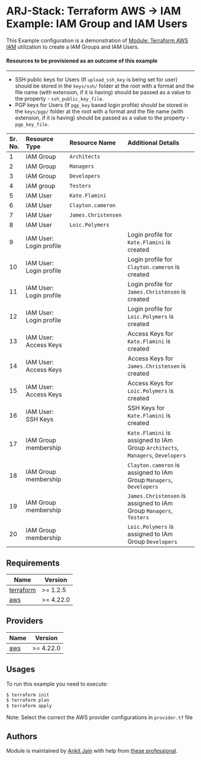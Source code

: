 # ARJ-Stack: Terraform AWS -> IAM Example: IAM Group and IAM Users

This Example configuration is a demonstration of [Module: Terraform AWS IAM](https://github.com/arjstack/terraform-aws-iam) utilization to create a IAM Groups and IAM Users.

#### Resources to be provisioned as an outcome of this example
---

- SSH public keys for Users (If `upload_ssh_key` is being set for user) should be stored in the `keys/ssh/` folder at the root with a format and the file name (with extension, if it is having) should be passed as a value to the property - `ssh_public_key_file`.
- PGP keys for Users (If `pgp_key` based login profile) should be stored in the `keys/pgp/` folder at the root with a format and the file name (with extension, if it is having) should be passed as a value to the property - `pgp_key_file`.

| Sr. No. | Resource Type | Resource Name | Additional Details |
|:------|:------|:------|:------|
| 1 | IAM Group | `Architects` |  |
| 2 | IAM Group | `Managers` |  |
| 3 | IAM Group | `Developers` |  |
| 4 | IAM group | `Testers` |  |
| 5 | IAM User | `Kate.Flamini` |  |
| 6 | IAM User | `Clayton.cameron` |  |
| 7 | IAM User | `James.Christensen` |  |
| 8 | IAM User | `Loic.Polymers` |  |
| 9 | IAM User: Login profile |  | Login profile for `Kate.Flamini` is created |
| 10 | IAM User: Login profile |  | Login profile for `Clayton.cameron` is created |
| 11 | IAM User: Login profile |  | Login profile for `James.Christensen` is created |
| 12 | IAM User: Login profile |  | Login profile for `Loic.Polymers` is created |
| 13 | IAM User: Access Keys |  | Access Keys for `Kate.Flamini` is created |
| 14 | IAM User: Access Keys |  | Access Keys for `James.Christensen` is created |
| 15 | IAM User: Access Keys |  | Access Keys for `Loic.Polymers` is created |
| 16 | IAM User: SSH Keys |  | SSH Keys for `Kate.Flamini` is created |
| 17 | IAM Group membership |  | `Kate.Flamini` is assigned to IAm Group `Architects`, `Managers`, `Developers` |
| 18 | IAM Group membership |  | `Clayton.cameron` is assigned to IAm Group `Managers`, `Developers` |
| 19 | IAM Group membership |  | `James.Christensen` is assigned to IAm Group `Managers`, `Testers` |
| 20 | IAM Group membership |  | `Loic.Polymers` is assigned to IAm Group `Developers` |

## Requirements

| Name | Version |
|------|---------|
| <a name="requirement_terraform"></a> [terraform](#requirement\_terraform) | >= 1.2.5 |
| <a name="requirement_aws"></a> [aws](#requirement\_aws) | >= 4.22.0 |

## Providers

| Name | Version |
|------|---------|
| <a name="provider_aws"></a> [aws](#provider\_aws) | >= 4.22.0 |

## Usages

To run this example you need to execute:

```bash
$ terraform init
$ terraform plan
$ terraform apply
```

Note: Select the correct the AWS provider configurations in `provider.tf` file

## Authors

Module is maintained by [Ankit Jain](https://github.com/ankit-jn) with help from [these professional](https://github.com/arjstack/terraform-aws-examples/graphs/contributors).

